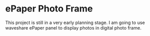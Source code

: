 # ePaper Photo Frame
This project is still in a very early planning stage. I am going to use waveshare ePaper panel to display photos in digital photo frame.
